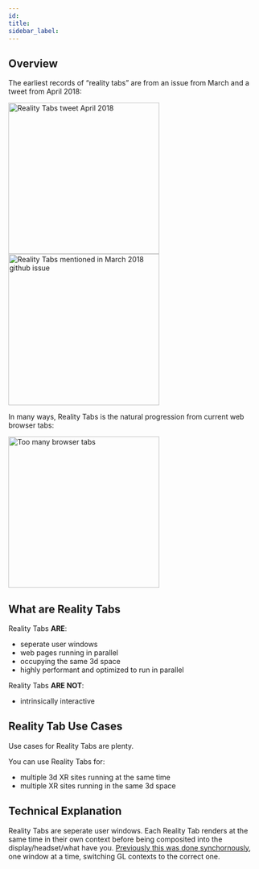 ```yaml
---
id: 
title: 
sidebar_label: 
---
```


## Overview

The earliest records of “reality tabs” are from an issue from March and a tweet from April 2018: 

<a href="https://twitter.com/webmixedreality/status/991035161797058560"><img style="display: block !important" src="https://i.imgur.com/2549u5A.png" width=auto, height=300 alt="Reality Tabs tweet April 2018"/></a>
<a href="https://github.com/webmixedreality/exokit/issues/8"><img style="display: block !important" src="https://i.imgur.com/qaeyEKu.png" width=auto, height=300 alt="Reality Tabs mentioned in March 2018 github issue"/></a>

In many ways, Reality Tabs is the natural progression from current web browser tabs:

<img style="display: block !important" src="https://i.imgur.com/4FS6fC8.jpg" width=auto, height=300 alt="Too many browser tabs"/>


## What are Reality Tabs

Reality Tabs **ARE**:  
* seperate user windows   
* web pages running in parallel   
* occupying the same 3d space   
* highly performant and optimized to run in parallel   


Reality Tabs **ARE NOT**:  
* intrinsically interactive   


## Reality Tab Use Cases

Use cases for Reality Tabs are plenty.

You can use Reality Tabs for:  
* multiple 3d XR sites running at the same time   
* multiple XR sites running in the same 3d space  


## Technical Explanation 

Reality Tabs are seperate user windows. Each Reality Tab renders at the same time in their own context before being composited into the display/headset/what have you. [Previously this was done synchornously](https://github.com/webmixedreality/exokit/pull/760), one window at a time, switching GL contexts to the correct one.

  


